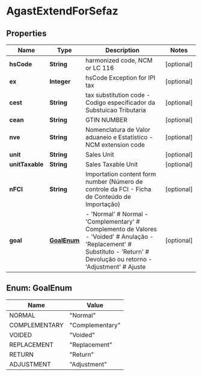 
# AgastExtendForSefaz

## Properties
Name | Type | Description | Notes
------------ | ------------- | ------------- | -------------
**hsCode** | **String** | harmonized code, NCM or LC 116 |  [optional]
**ex** | **Integer** | hsCode Exception for IPI tax |  [optional]
**cest** | **String** | tax substitution code - Codigo especificador da Substuicao Tributaria |  [optional]
**cean** | **String** | GTIN NUMBER |  [optional]
**nve** | **String** | Nomenclatura de Valor aduaneio e Estatístico - NCM extension code |  [optional]
**unit** | **String** | Sales Unit |  [optional]
**unitTaxable** | **String** | Sales Taxable Unit |  [optional]
**nFCI** | **String** | Importation content form number (Número de controle da FCI - Ficha de Conteúdo de Importação) |  [optional]
**goal** | [**GoalEnum**](#GoalEnum) | - &#39;Normal&#39; # Normal - &#39;Complementary&#39; # Complemento de Valores - &#39;Voided&#39; # Anulação - &#39;Replacement&#39; # Substituto - &#39;Return&#39; # Devolução ou retorno - &#39;Adjustment&#39; # Ajuste  |  [optional]


<a name="GoalEnum"></a>
## Enum: GoalEnum
Name | Value
---- | -----
NORMAL | &quot;Normal&quot;
COMPLEMENTARY | &quot;Complementary&quot;
VOIDED | &quot;Voided&quot;
REPLACEMENT | &quot;Replacement&quot;
RETURN | &quot;Return&quot;
ADJUSTMENT | &quot;Adjustment&quot;



